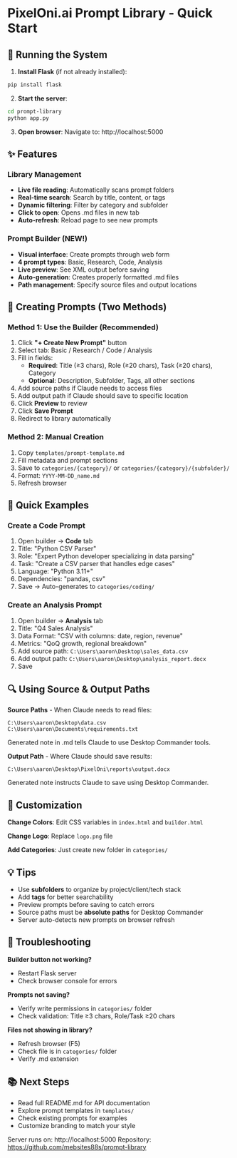 # PixelOni.ai Prompt Library - Quick Start

## 🚀 Running the System

1. **Install Flask** (if not already installed):
```bash
pip install flask
```

2. **Start the server**:
```bash
cd prompt-library
python app.py
```

3. **Open browser**:
Navigate to: http://localhost:5000

## ✨ Features

### Library Management
- **Live file reading**: Automatically scans prompt folders
- **Real-time search**: Search by title, content, or tags
- **Dynamic filtering**: Filter by category and subfolder
- **Click to open**: Opens .md files in new tab
- **Auto-refresh**: Reload page to see new prompts

### Prompt Builder (NEW!)
- **Visual interface**: Create prompts through web form
- **4 prompt types**: Basic, Research, Code, Analysis
- **Live preview**: See XML output before saving
- **Auto-generation**: Creates properly formatted .md files
- **Path management**: Specify source files and output locations

## 📝 Creating Prompts (Two Methods)

### Method 1: Use the Builder (Recommended)

1. Click **"+ Create New Prompt"** button
2. Select tab: Basic / Research / Code / Analysis
3. Fill in fields:
   - **Required**: Title (≥3 chars), Role (≥20 chars), Task (≥20 chars), Category
   - **Optional**: Description, Subfolder, Tags, all other sections
4. Add source paths if Claude needs to access files
5. Add output path if Claude should save to specific location
6. Click **Preview** to review
7. Click **Save Prompt**
8. Redirect to library automatically

### Method 2: Manual Creation

1. Copy `templates/prompt-template.md`
2. Fill metadata and prompt sections
3. Save to `categories/{category}/` or `categories/{category}/{subfolder}/`
4. Format: `YYYY-MM-DD_name.md`
5. Refresh browser

## 🎯 Quick Examples

### Create a Code Prompt
1. Open builder → **Code** tab
2. Title: "Python CSV Parser"
3. Role: "Expert Python developer specializing in data parsing"
4. Task: "Create a CSV parser that handles edge cases"
5. Language: "Python 3.11+"
6. Dependencies: "pandas, csv"
7. Save → Auto-generates to `categories/coding/`

### Create an Analysis Prompt
1. Open builder → **Analysis** tab
2. Title: "Q4 Sales Analysis"
3. Data Format: "CSV with columns: date, region, revenue"
4. Metrics: "QoQ growth, regional breakdown"
5. Add source path: `C:\Users\aaron\Desktop\sales_data.csv`
6. Add output path: `C:\Users\aaron\Desktop\analysis_report.docx`
7. Save

## 🔍 Using Source & Output Paths

**Source Paths** - When Claude needs to read files:
```
C:\Users\aaron\Desktop\data.csv
C:\Users\aaron\Documents\requirements.txt
```
Generated note in .md tells Claude to use Desktop Commander tools.

**Output Path** - Where Claude should save results:
```
C:\Users\aaron\Desktop\PixelOni\reports\output.docx
```
Generated note instructs Claude to save using Desktop Commander.

## 🎨 Customization

**Change Colors**: Edit CSS variables in `index.html` and `builder.html`

**Change Logo**: Replace `logo.png` file

**Add Categories**: Just create new folder in `categories/`

## 💡 Tips

- Use **subfolders** to organize by project/client/tech stack
- Add **tags** for better searchability
- Preview prompts before saving to catch errors
- Source paths must be **absolute paths** for Desktop Commander
- Server auto-detects new prompts on browser refresh

## 🐛 Troubleshooting

**Builder button not working?**
- Restart Flask server
- Check browser console for errors

**Prompts not saving?**
- Verify write permissions in `categories/` folder
- Check validation: Title ≥3 chars, Role/Task ≥20 chars

**Files not showing in library?**
- Refresh browser (F5)
- Check file is in `categories/` folder
- Verify .md extension

## 📚 Next Steps

- Read full README.md for API documentation
- Explore prompt templates in `templates/`
- Check existing prompts for examples
- Customize branding to match your style

Server runs on: http://localhost:5000
Repository: https://github.com/mebsites88s/prompt-library
